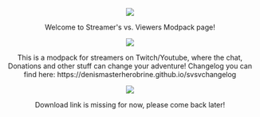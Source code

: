 <p align="center">
  <img src="https://i.imgur.com/EKw1Gn4.png">
</p>
<p align="center">
 Welcome to Streamer's vs. Viewers Modpack page!
</p>
<p align="center">
  <img src="https://i.imgur.com/HtdyuRT.png">
</p>
<p align="center">
 This is a modpack for streamers on Twitch/Youtube, where the chat, Donations and other stuff can change your adventure!
 Changelog you can find here: https://denismasterherobrine.github.io/svsvchangelog
</p>

<p align="center">
  <img src="https://i.imgur.com/6sepS5t.png">
</p>
<p align="center">
 Download link is missing for now, please come back later!
</p>
